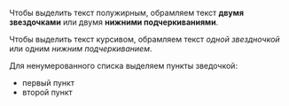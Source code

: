 Чтобы выделить текст полужирным, обрамляем текст **двумя звездочками** или двумя __нижними подчеркиваниями__.

Чтобы выделить текст курсивом, обрамляем текст *одной звездночкой* или одним _нижним подчеркиванием_.

Для ненумерованного списка выделяем пункты зведочкой:
* первый пункт
* второй пункт